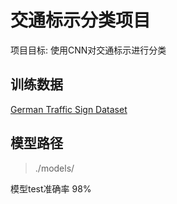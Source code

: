 # 交通标示分类项目


项目目标: 使用CNN对交通标示进行分类

## 训练数据

[German Traffic Sign Dataset](http://benchmark.ini.rub.de/?section=gtsrb&subsection=dataset)

## 模型路径

> ./models/

模型test准确率 98%